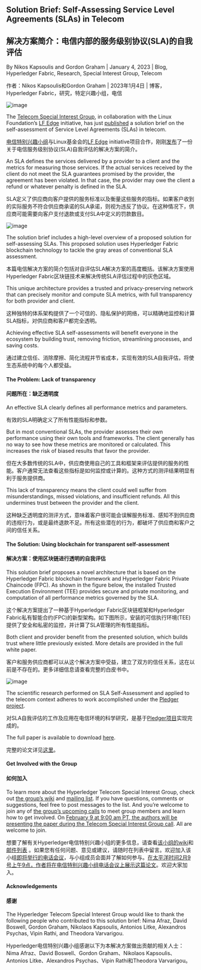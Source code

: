 ## Solution Brief: Self-Assessing Service Level Agreements (SLAs) in Telecom
## 解决方案简介：电信内部的服务级别协议(SLA)的自我评估

By Nikos Kapsoulis and Gordon Graham | January 4, 2023 | Blog, Hyperledger Fabric, Research, Special Interest Group, Telecom

作者：Nikos Kapsoulis和Gordon Graham | 2023年1月4日 | 博客，Hyperledger Fabric，研究，特定兴趣小组，电信

![image](https://user-images.githubusercontent.com/89500827/211971961-da32e5cd-ad6a-4e31-a3ea-891fdfbd0033.png)


The [Telecom Special Interest Group](https://wiki.hyperledger.org/display/TCSIG), in collaboration with the Linux Foundation’s [LF Edge](https://www.lfedge.org/) initiative, has just [published](https://www.hyperledger.org/learn/research) a solution brief on the self-assessment of Service Level Agreements (SLAs) in telecom. 

[电信特别兴趣小组](https://wiki.hyperledger.org/display/TCSIG)与Linux基金会的[LF Edge](https://www.lfedge.org/) initiative项目合作，刚刚[发布](https://www.hyperledger.org/learn/research)了一份关于电信服务级别协议(SLA)自我评估的解决方案的简介。

An SLA defines the services delivered by a provider to a client and the metrics for measuring those services. If the actual services received by the client do not meet the SLA guarantees promised by the provider, the agreement has been violated. In that case, the provider may owe the client a refund or whatever penalty is defined in the SLA. 

SLA定义了供应商向客户提供的服务标准以及衡量这些服务的指标。如果客户收到的实际服务不符合供应商承诺的SLA承诺，则视为违反了协议。在这种情况下，供应商可能需要向客户支付退款或支付SLA中定义的罚款数目。

![image](https://user-images.githubusercontent.com/89500827/211970890-1cc82543-a077-4dbb-9b9a-a264bf8931e3.png)


The solution brief includes a high-level overview of a proposed solution for self-assessing SLAs. This proposed solution uses Hyperledger Fabric blockchain technology to tackle the gray areas of conventional SLA assessment. 

本篇电信解决方案的简介包括对自评估SLA解决方案的高度概括。该解决方案使用Hyperledger Fabric区块链技术来解决传统SLA评估过程中的灰色区域。

This unique architecture provides a trusted and privacy-preserving network that can precisely monitor and compute SLA metrics, with full transparency for both provider and client. 

这种独特的体系架构提供了一个可信的、隐私保护的网络，可以精确地监控和计算SLA指标，对供应商和客户都完全透明。

Achieving effective SLA self-assessments will benefit everyone in the ecosystem by building trust, removing friction, streamlining processes, and saving costs. 

通过建立信任、消除摩擦、简化流程并节省成本，实现有效的SLA自我评估，将使生态系统中的每个人都受益。

#### The Problem: Lack of transparency
#### 问题所在：缺乏透明度

An effective SLA clearly defines all performance metrics and parameters. 

有效的SLA明确定义了所有性能指标和参数。

But in most conventional SLAs, the provider assesses their own performance using their own tools and frameworks. The client generally has no way to see how these metrics are monitored or calculated. This increases the risk of biased results that favor the provider. 

但在大多数传统的SLA中，供应商使用自己的工具和框架来评估提供的服务的性能。客户通常无法查看这些指标是如何监控或计算的。这种方式的测评结果明显有利于服务提供商。

This lack of transparency means the client could well suffer from misunderstandings, missed violations, and insufficient refunds. All this undermines trust between the provider and the client. 

这种缺乏透明度的测评方式，意味着客户很可能会误解服务标准、感知不到供应商的违规行为，或是最终退款不足。所有这些潜在的行为，都破坏了供应商和客户之间的信任关系。

#### The Solution: Using blockchain for transparent self-assessment
#### 解决方案：使用区块链进行透明的自我评估

This solution brief proposes a novel architecture that is based on the Hyperledger Fabric blockchain framework and Hyperledger Fabric Private Chaincode (FPC). As shown in the figure below, the installed Trusted Execution Environment (TEE) provides secure and private monitoring, and computation of all performance metrics governed by the SLA.

这个解决方案提出了一种基于Hyperledger Fabric区块链框架和Hyperledger Fabric私有智能合约(FPC)的新型架构。如下图所示，安装的可信执行环境(TEE)提供了安全和私密的监控，并计算了SLA管理的所有性能指标。

Both client and provider benefit from the presented solution, which builds trust where little previously existed. More details are provided in the full white paper. 

客户和服务供应商都可以从这个解决方案中受益，建立了双方的信任关系，这在以前是不存在的。更多详细信息请查看完整的白皮书中。

![image](https://user-images.githubusercontent.com/89500827/211970956-82708323-f789-46f4-ba6a-a968cd3c5666.png)


The scientific research performed on SLA Self-Assessment and applied to the telecom context adheres to work accomplished under the [Pledger project](http://pledger-project.eu/).

对SLA自我评估的工作及应用在电信环境的科学研究，是基于[Pledger项目](http://pledger-project.eu/)实现完成的。

The full paper is available to download [here](https://www.hyperledger.org/wp-content/uploads/2023/01/HL_SolutionsBrief_SLAs_120922.pdf). 

完整的论文详见[这里](https://www.hyperledger.org/wp-content/uploads/2023/01/HL_SolutionsBrief_SLAs_120922.pdf)。

#### Get Involved with the Group
#### 如何加入

To learn more about the Hyperledger Telecom Special Interest Group, check out [the group’s wiki](https://wiki.hyperledger.org/display/TCSIG/) and [mailing list](https://lists.hyperledger.org/g/telecom-sig). If you have questions, comments or suggestions, feel free to post messages to the list.  And you’re welcome to join any of [the group’s upcoming calls](https://lists.hyperledger.org/g/telecom-sig/calendar) to meet group members and learn how to get involved. On [February 9 at 9:00 am PT, the authors will be presenting the paper during the Telecom Special Interest Group call](https://wiki.hyperledger.org/display/TCSIG/2023+February+Event+About+Self+Assessing+SLAs). All are welcome to join.

想要了解有关Hyperledger电信特别兴趣小组的更多信息，请查看[该小组的wiki](https://wiki.hyperledger.org/display/TCSIG/)和[邮件列表](https://lists.hyperledger.org/g/telecom-sig) 。如果您有任何问题、意见或建议，请随时在列表中留言。欢迎加入该小组[即将举行的电话会议](https://lists.hyperledger.org/g/telecom-sig/calendar)，与小组成员会面并了解如何参与。[在太平洋时间2月9号上午9点，作者将在电信特别兴趣小组电话会议上展示这篇论文](https://wiki.hyperledger.org/display/TCSIG/2023+February+Event+About+Self+Assessing+SLAs)。欢迎大家加入。

#### Acknowledgements
#### 感谢

The Hyperledger Telecom Special Interest Group would like to thank the following people who contributed to this solution brief: Nima Afraz, David Boswell, Gordon Graham, Nikolaos Kapsoulis, Antonios Litke, Alexandros Psychas, Vipin Rathi, and Theodora Varvarigou. 

Hyperledger电信特别兴趣小组感谢以下为本解决方案做出贡献的相关人士：Nima Afraz、David Boswell、Gordon Graham、Nikolaos Kapsoulis、Antonios Litke、Alexandros Psychas、Vipin Rathi和Theodora Varvarigou。
